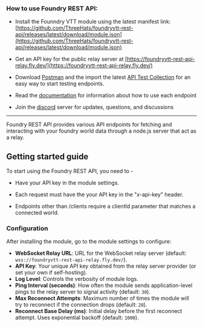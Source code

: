 ### How to use Foundry REST API:

- Install the Founndry VTT module using the latest manifest link: [https://github.com/ThreeHats/foundryvtt-rest-api/releases/latest/download/module.json](https://github.com/ThreeHats/foundryvtt-rest-api/releases/latest/download/module.json)
    
- Get an API key for the public relay server at [https://foundryvtt-rest-api-relay.fly.dev/](https://foundryvtt-rest-api-relay.fly.dev/)
    
- Download [Postman](https://www.postman.com/downloads/) and the import the latest [API Test Collection](https://github.com/ThreeHats/foundryvtt-rest-api-relay/blob/main/Foundry%20REST%20API%20Documentation.postman_collection.json) for an easy way to start testing endpoints.
    
- Read the [documentation](https://github.com/ThreeHats/foundryvtt-rest-api-relay/wiki) for information about how to use each endpoint

- Join the [discord](https://discord.gg/U634xNGRAC) server for updates, questions, and discussions
    

---

Foundry REST API provides various API endpoints for fetching and interacting with your foundry world data through a node.js server that act as a relay.

## **Getting started guide**

To start using the Foundry REST API, you need to -
    
- Have your API key in the module settings.
    
- Each request must have the your API key in the "x-api-key" header.
    
- Endpoints other than /clients require a clientId parameter that matches a connected world.

### Configuration
After installing the module, go to the module settings to configure:

- **WebSocket Relay URL**: URL for the WebSocket relay server (default: `wss://foundryvtt-rest-api-relay.fly.dev/`).
- **API Key**: Your unique API key obtained from the relay server provider (or set your own if self-hosting).
- **Log Level**: Controls the verbosity of module logs.
- **Ping Interval (seconds)**: How often the module sends application-level pings to the relay server to signal activity (default: `30`).
- **Max Reconnect Attempts**: Maximum number of times the module will try to reconnect if the connection drops (default: `20`).
- **Reconnect Base Delay (ms)**: Initial delay before the first reconnect attempt. Uses exponential backoff (default: `1000`).
